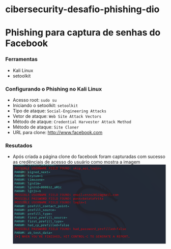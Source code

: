 # cibersecurity-desafio-phishing-dio

# Phishing para captura de senhas do Facebook

### Ferramentas

- Kali Linux
- setoolkit

### Configurando o Phishing no Kali Linux

- Acesso root: ``` sudo su ```
- Iniciando o setoolkit: ``` setoolkit ```
- Tipo de ataque: ``` Social-Engineering Attacks ```
- Vetor de ataque: ``` Web Site Attack Vectors ```
- Método de ataque: ```Credential Harvester Attack Method ```
- Método de ataque: ``` Site Cloner ```
- URL para clone: http://www.facebook.com

### Resutados

- Após criada a página clone do facebook foram capturadas com sucesso as 
credênciais de acesso do usuário como mostra a imagem ![Alt text](./credentials.png)
